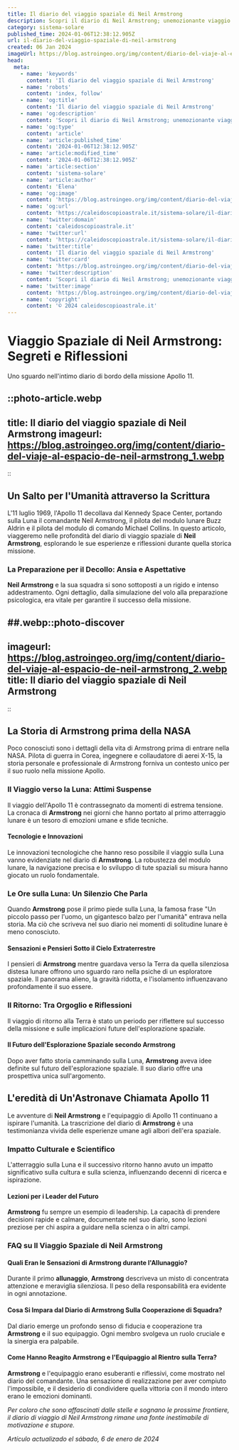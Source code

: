 ```yaml
---
title: Il diario del viaggio spaziale di Neil Armstrong
description: Scopri il diario di Neil Armstrong; unemozionante viaggio nello spazio. Leggi le riflessioni delleroe lunare. #Spazio #Luna #Armstrong
category: sistema-solare
published_time: 2024-01-06T12:38:12.905Z
url: il-diario-del-viaggio-spaziale-di-neil-armstrong
created: 06 Jan 2024
imageUrl: https://blog.astroingeo.org/img/content/diario-del-viaje-al-espacio-de-neil-armstrong_1.webp
head:
  meta:
    - name: 'keywords'
      content: 'Il diario del viaggio spaziale di Neil Armstrong'
    - name: 'robots'
      content: 'index, follow'
    - name: 'og:title'
      content: 'Il diario del viaggio spaziale di Neil Armstrong'
    - name: 'og:description'
      content: 'Scopri il diario di Neil Armstrong; unemozionante viaggio nello spazio. Leggi le riflessioni delleroe lunare. #Spazio #Luna #Armstrong'
    - name: 'og:type'
      content: 'article'
    - name: 'article:published_time'
      content: '2024-01-06T12:38:12.905Z'
    - name: 'article:modified_time'
      content: '2024-01-06T12:38:12.905Z'
    - name: 'article:section'
      content: 'sistema-solare'
    - name: 'article:author'
      content: 'Elena'
    - name: 'og:image'
      content: 'https://blog.astroingeo.org/img/content/diario-del-viaje-al-espacio-de-neil-armstrong_1.webp'
    - name: 'og:url'
      content: 'https://caleidoscopioastrale.it/sistema-solare/il-diario-del-viaggio-spaziale-di-neil-armstrong'
    - name: 'twitter:domain'
      content: 'caleidoscopioastrale.it'
    - name: 'twitter:url'
      content: 'https://caleidoscopioastrale.it/sistema-solare/il-diario-del-viaggio-spaziale-di-neil-armstrong'
    - name: 'twitter:title'
      content: 'Il diario del viaggio spaziale di Neil Armstrong'
    - name: 'twitter:card'
      content: 'https://blog.astroingeo.org/img/content/diario-del-viaje-al-espacio-de-neil-armstrong_1.webp'
    - name: 'twitter:description'
      content: 'Scopri il diario di Neil Armstrong; unemozionante viaggio nello spazio. Leggi le riflessioni delleroe lunare. #Spazio #Luna #Armstrong'
    - name: 'twitter:image'
      content: 'https://blog.astroingeo.org/img/content/diario-del-viaje-al-espacio-de-neil-armstrong_1.webp'
    - name: 'copyright'
      content: '© 2024 caleidoscopioastrale.it'
---
```

# Viaggio Spaziale di Neil Armstrong: Segreti e Riflessioni

Uno sguardo nell'intimo diario di bordo della missione Apollo 11.

::photo-article.webp
---
title: Il diario del viaggio spaziale di Neil Armstrong
imageurl: https://blog.astroingeo.org/img/content/diario-del-viaje-al-espacio-de-neil-armstrong_1.webp
---
::

## Un Salto per l'Umanità attraverso la Scrittura
L'11 luglio 1969, l'Apollo 11 decollava dal Kennedy Space Center, portando sulla Luna il comandante Neil Armstrong, il pilota del modulo lunare Buzz Aldrin e il pilota del modulo di comando Michael Collins. In questo articolo, viaggeremo nelle profondità del diario di viaggio spaziale di **Neil Armstrong**, esplorando le sue esperienze e riflessioni durante quella storica missione.

### La Preparazione per il Decollo: Ansia e Aspettative
**Neil Armstrong** e la sua squadra si sono sottoposti a un rigido e intenso addestramento. Ogni dettaglio, dalla simulazione del volo alla preparazione psicologica, era vitale per garantire il successo della missione.

##.webp::photo-discover
---
imageurl: https://blog.astroingeo.org/img/content/diario-del-viaje-al-espacio-de-neil-armstrong_2.webp
title: Il diario del viaggio spaziale di Neil Armstrong
---
::

## La Storia di Armstrong prima della NASA
Poco conosciuti sono i dettagli della vita di Armstrong prima di entrare nella NASA. Pilota di guerra in Corea, ingegnere e collaudatore di aerei X-15, la storia personale e professionale di Armstrong forniva un contesto unico per il suo ruolo nella missione Apollo.

### Il Viaggio verso la Luna: Attimi Suspense
Il viaggio dell'Apollo 11 è contrassegnato da momenti di estrema tensione. La cronaca di **Armstrong** nei giorni che hanno portato al primo atterraggio lunare è un tesoro di emozioni umane e sfide tecniche.

#### Tecnologie e Innovazioni
Le innovazioni tecnologiche che hanno reso possibile il viaggio sulla Luna vanno evidenziate nel diario di **Armstrong**. La robustezza del modulo lunare, la navigazione precisa e lo sviluppo di tute spaziali su misura hanno giocato un ruolo fondamentale.

### Le Ore sulla Luna: Un Silenzio Che Parla
Quando **Armstrong** pose il primo piede sulla Luna, la famosa frase "Un piccolo passo per l'uomo, un gigantesco balzo per l'umanità" entrava nella storia. Ma ciò che scriveva nel suo diario nei momenti di solitudine lunare è meno conosciuto.

#### Sensazioni e Pensieri Sotto il Cielo Extraterrestre
I pensieri di **Armstrong** mentre guardava verso la Terra da quella silenziosa distesa lunare offrono uno sguardo raro nella psiche di un esploratore spaziale. Il panorama alieno, la gravità ridotta, e l'isolamento influenzavano profondamente il suo essere.

### Il Ritorno: Tra Orgoglio e Riflessioni
Il viaggio di ritorno alla Terra è stato un periodo per riflettere sul successo della missione e sulle implicazioni future dell'esplorazione spaziale.

#### Il Futuro dell'Esplorazione Spaziale secondo Armstrong
Dopo aver fatto storia camminando sulla Luna, **Armstrong** aveva idee definite sul futuro dell'esplorazione spaziale. Il suo diario offre una prospettiva unica sull'argomento.

## L'eredità di Un'Astronave Chiamata Apollo 11
Le avventure di **Neil Armstrong** e l'equipaggio di Apollo 11 continuano a ispirare l'umanità. La trascrizione del diario di **Armstrong** è una testimonianza vivida delle esperienze umane agli albori dell'era spaziale.

### Impatto Culturale e Scientifico
L'atterraggio sulla Luna e il successivo ritorno hanno avuto un impatto significativo sulla cultura e sulla scienza, influenzando decenni di ricerca e ispirazione.

#### Lezioni per i Leader del Futuro
**Armstrong** fu sempre un esempio di leadership. La capacità di prendere decisioni rapide e calmare, documentate nel suo diario, sono lezioni preziose per chi aspira a guidare nella scienza o in altri campi.

### FAQ su Il Viaggio Spaziale di Neil Armstrong

#### Quali Eran le Sensazioni di Armstrong durante l'Allunaggio?
Durante il primo **allunaggio**, **Armstrong** descriveva un misto di concentrata attenzione e meraviglia silenziosa. Il peso della responsabilità era evidente in ogni annotazione.

#### Cosa Si Impara dal Diario di Armstrong Sulla Cooperazione di Squadra?
Dal diario emerge un profondo senso di fiducia e cooperazione tra **Armstrong** e il suo equipaggio. Ogni membro svolgeva un ruolo cruciale e la sinergia era palpabile.

#### Come Hanno Reagito Armstrong e l'Equipaggio al Rientro sulla Terra?
**Armstrong** e l'equipaggio erano esuberanti e riflessivi, come mostrato nel diario del comandante. Una sensazione di realizzazione per aver compiuto l'impossibile, e il desiderio di condividere quella vittoria con il mondo intero erano le emozioni dominanti.

*Per coloro che sono affascinati dalle stelle e sognano le prossime frontiere, il diario di viaggio di Neil Armstrong rimane una fonte inestimabile di motivazione e stupore.*

_Artículo actualizado el sábado, 6 de enero de 2024_